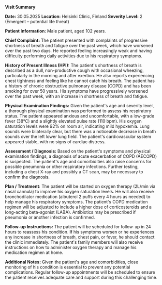 **Visit Summary**

**Date:** 30.05.2025
**Location:** Helsinki Clinic, Finland
**Severity Level:** 2 (Emergent – potential life threat)

**Patient Information:**
Male patient, aged 102 years.

**Chief Complaint:**
The patient presented with complaints of progressive shortness of breath and fatigue over the past week, which have worsened over the past two days. He reported feeling increasingly weak and having difficulty performing daily activities due to his respiratory symptoms.

**History of Present Illness (HPI):**
The patient's shortness of breath is described as a dull, non-productive cough with occasional wheezing, particularly in the morning and after exertion. He also reports experiencing chest tightness and feeling like he cannot catch his breath. The patient has a history of chronic obstructive pulmonary disease (COPD) and has been smoking for over 50 years. His symptoms have progressively worsened over the past week, with an increase in shortness of breath and fatigue.

**Physical Examination Findings:**
Given the patient's age and severity level, a thorough physical examination was performed to assess his respiratory status. The patient appeared anxious and uncomfortable, with a low-grade fever (38°C) and a slightly elevated pulse rate (110 bpm). His oxygen saturation levels were 92% on room air, indicating mild hypoxemia. Lung sounds were bilaterally clear, but there was a noticeable decrease in breath sounds over the left lower lung field. The patient's cardiovascular system appeared stable, with no signs of cardiac distress.

**Assessment / Diagnosis:**
Based on the patient's symptoms and physical examination findings, a diagnosis of acute exacerbation of COPD (AECOPD) is suspected. The patient's age and comorbidities also raise concerns for possible pneumonia or other respiratory infections. Further testing, including a chest X-ray and possibly a CT scan, may be necessary to confirm the diagnosis.

**Plan / Treatment:**
The patient will be started on oxygen therapy (2L/min via nasal cannula) to improve his oxygen saturation levels. He will also receive bronchodilator medication (albuterol 2 puffs every 4 hours as needed) to help manage his respiratory symptoms. The patient's COPD medication regimen will be adjusted to include a higher dose of corticosteroids and a long-acting beta-agonist (LABA). Antibiotics may be prescribed if pneumonia or another infection is confirmed.

**Follow-up Instructions:**
The patient will be scheduled for follow-up in 24 hours to reassess his condition. If his symptoms worsen or he experiences any increase in shortness of breath, chest pain, or fever, he should contact the clinic immediately. The patient's family members will also receive instructions on how to administer oxygen therapy and manage his medication regimen at home.

**Additional Notes:**
Given the patient's age and comorbidities, close monitoring of his condition is essential to prevent any potential complications. Regular follow-up appointments will be scheduled to ensure the patient receives adequate care and support during this challenging time.